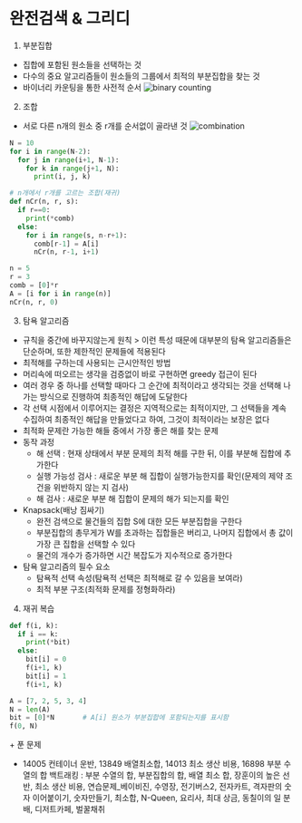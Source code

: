 # 완전검색 & 그리디
1. 부분집합
- 집합에 포함된 원소들을 선택하는 것
- 다수의 중요 알고리즘들이 원소들의 그룹에서 최적의 부분집합을 찾는 것
- 바이너리 카운팅을 통한 사전적 순서
  ![binary counting](https://user-images.githubusercontent.com/122499274/228094122-b9b97c00-9e5c-48bc-aec4-a4d88ea8f0ff.png)

2. 조합
- 서로 다른 n개의 원소 중 r개를 순서없이 골라낸 것
  ![combination](https://user-images.githubusercontent.com/122499274/228095001-6cb6c02f-6529-4056-9ca1-ad73f597b2fe.png)
```python
N = 10
for i in range(N-2):
  for j in range(i+1, N-1):
    for k in range(j+1, N):
      print(i, j, k)
```
```python
# n개에서 r개를 고르는 조합(재귀)
def nCr(n, r, s):
  if r==0:
    print(*comb)
  else:
    for i in range(s, n-r+1):
      comb[r-1] = A[i]
      nCr(n, r-1, i+1)

n = 5
r = 3
comb = [0]*r
A = [i for i in range(n)]
nCr(n, r, 0)
```

3. 탐욕 알고리즘
- 규칙을 중간에 바꾸지않는게 원칙 > 이런 특성 때문에 대부분의 탐욕 알고리즘들은 단순하며, 또한 제한적인 문제들에 적용된다
- 최적해를 구하는데 사용되는 근시안적인 방법
- 머리속에 떠오르는 생각을 검증없이 바로 구현하면 greedy 접근이 된다
- 여러 경우 중 하나를 선택할 때마다 그 순간에 최적이라고 생각되는 것을 선택해 나가는 방식으로 진행하여 최종적인 해답에 도달한다
- 각 선택 시점에서 이루어지는 결정은 지역적으로는 최적이지만, 그 선택들을 계속 수집하여 최종적인 해답을 만들었다고 하여, 그것이 최적이라는 보장은 없다
- 최적화 문제란 가능한 해들 중에서 가장 좋은 해를 찾는 문제
- 동작 과정
  - 해 선택 : 현재 상태에서 부분 문제의 최적 해를 구한 뒤, 이를 부분해 집합에 추가한다
  - 실행 가능성 검사 : 새로운 부분 해 집합이 실행가능한지를 확인(문제의 제약 조건을 위반하지 않는 지 검사)
  - 해 검사 : 새로운 부분 해 집합이 문제의 해가 되는지를 확인
- Knapsack(배낭 짐싸기)
  - 완전 검색으로 물건들의 집합 S에 대한 모든 부분집합을 구한다
  - 부분집합의 총무게가 W를 초과하는 집합들은 버리고, 나머지 집합에서 총 값이 가장 큰 집합을 선택할 수 있다
  - 물건의 개수가 증가하면 시간 복잡도가 지수적으로 증가한다
- 탐욕 알고리즘의 필수 요소
  - 탐욕적 선택 속성(탐욕적 선택은 최적해로 갈 수 있음을 보여라)
  - 최적 부분 구조(최적화 문제를 정형화하라)

4. 재귀 복습
```python
def f(i, k):
  if i == k:
    print(*bit)
  else:
    bit[i] = 0
    f(i+1, k)
    bit[i] = 1
    f(i+1, k)

A = [7, 2, 5, 3, 4]
N = len(A)
bit = [0]*N       # A[i] 원소가 부분집합에 포함되는지를 표시함
f(0, N)
```

\+ 푼 문제
- 14005 컨테이너 운반, 13849 배열최소합, 14013 최소 생산 비용, 16898 부분 수열의 합
백트래킹
: 부분 수열의 합, 부분집합의 합, 배열 최소 합, 장훈이의 높은 선반, 최소 생산 비용, 연습문제_베이비진, 수영장, 전기버스2, 전자카트, 격자판의 숫자 이어붙이기, 숫자만들기, 최소합, N-Queen, 요리사, 최대 상금, 동칠이의 일 분배, 디저트카페, 벌꿀채취